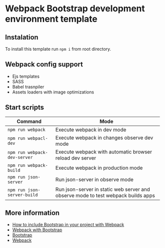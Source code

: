 # Webpack Bootstrap development environment template
## Instalation

To install this template run `npm i` from root directory.

## Webpack config support
- Ejs templates
- SASS
- Babel trasnpiler 
- Assets loaders with image optimizations

## Start scripts

| Command  | Mode |
| ------------- | ------------- |
| `npm run webpack` | Execute webpack in dev mode |
| `npm run webpacl-dev` | Execute webpack in changes observe dev mode |
| `npm run webpack-dev-server` | Execute webpack with automatic browser reload dev server |
| `npm run webpack-build` | Execute webpack in production mode |
| `npm run json-server` | Run json-server in observe mode |
| `npm run json-server-build` | Run json-server in static web server and observe mode to test webpack builds apps |

## More information

- [How to include Bootstrap in your project with Webpack](https://stevenwestmoreland.com/2018/01/how-to-include-bootstrap-in-your-project-with-webpack.html)
- [Webpack with Bootstrap](https://getbootstrap.com/docs/4.0/getting-started/webpack/)
- [Bootstrap](https://getbootstrap.com/)
- [Webpack](https://github.com/webpack/webpack)